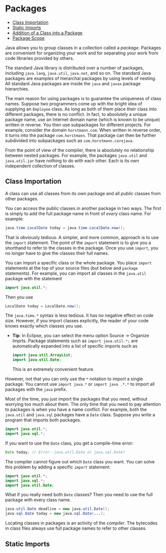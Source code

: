 # Packages

- [Class Importation](#class-importation)
- [Static Imports](#static-imports)
- [Addition of a Class into a Package]()
- [Package Scope]()

Java allows you to group classes in a collection called a _package_. Packages are convenient for organizing your work and for separating your work from code libraries provided by others.

The standard Java library is distributed over a number of packages, including `java.lang`, `java.util`, `java.net`, and so on. The standard Java packages are examples of hierarchal packages by using levels of nesting. All standard Java packages are inside the `java` and `javax` package hierarchies.

The main reason for using packages is to guarantee the uniqueness of class names. Suppose two programmers come up with the bright idea of supplying an `Employee` class. As long as both of them place their class into different packages, there is no conflict. In fact, to absolutely a unique package name, use an Internet domain name (which is known to be unique) written in reverse. You then use subpackages for different projects. For example, consider the domain `horstmann.com`. When written in reverse order, it turns into the package `com.horstmann`. That package can then be further subdivided into subpackages such as `com.horstmann.corejava`.

From the point of view of the compiler, there is absolutely no relationship between nested packages. For example, the packages `java.util` and `java.util.jar` have nothing to do with each other. Each is its own independent collection of classes.

## Class Importation

A class can use all classes from its own package and all _public_ classes from other packages.

You can access the public classes in another package in two ways. The first is simply to add the full package name in front of _every_ class name. For example:

```Java
java.time.LocalDate today = java.time.LocalDate.now();
```

That is obviously tedious. A simpler, and more common, approach is to use the `import` statement. The point of the `import` statement is to give you a shorthand to refer to the classes in the package. Once you use `import`, you no longer have to give the classes their full names.

You can import a specific class or the whole package. You place `import` statements at the top of your source files (but below and `package` statements). For example, you can import all classes in the `java.util` package with the statement

```Java
import java.util.*;
```

Then you use

```Java
LocalDate today = LocalDate.now();
```

The `java.time.*` syntax is less tedious. It has no negative effect on code size. However, if you import classes explicitly, the reader of your code knows exactly which classes you use.

- **Tip**: In Eclipse, you can select the menu option Source -> Organize Imprts. Package statements such as `import java.util.*;` are automatically expanded into a list of specific imports such as 

    ```Java
    import java.util.ArrayList;
    import java.util.Date;
    ```

    This is an extremely convenient feature.

However, not that you can only use the `*` notation to import a single package. You cannot use `import java.*` or `import java .*.*` to import all packages with the `java` prefix.

Most of the time, you just import the packages that you need, without worrying too much about them. The only time that you need to pay attention to packages is when you have a name conflict. For example, both the `java.util` and `java.sql` packages have a `Date` class. Suppose you write a program that imports both packages.

```Java
import java.util.*;
import java.sql.*;
```

If you want to use the `Date` class, you get a compile-time error:

```Java
Date today; // Error--java.util.Date or java.sql.Date?
```

The compiler cannot figure out which `Date` class you want. You can solve this problem by adding a specific `import` statement:

```Java
import java.util.*;
import java.sql.*;
import java.util.Date;
```

What if you really need both `Date` classes? Then you need to use the full package with every class name.

```Java
java.util.Date deadline = new java.util.Date();
java.sql.Date today = new java.sql.Date(...);
```

Locating classes in packages is an activity of the _compiler_. The bytecodes in class files always use full package names to refer to other classes.

## Static Imports

